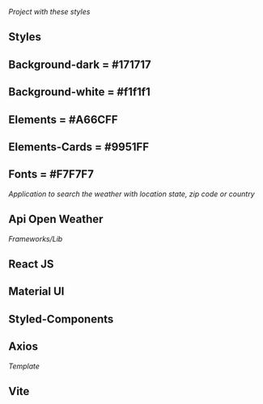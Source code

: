 _Project with these styles_

## Styles

## Background-dark = #171717

## Background-white = #f1f1f1

## Elements = #A66CFF

## Elements-Cards = #9951FF

## Fonts = #F7F7F7

_Application to search the weather with location state, zip code or country_

## Api Open Weather

_Frameworks/Lib_

## React JS

## Material UI

## Styled-Components

## Axios

_Template_

## Vite
